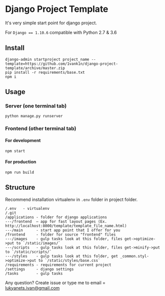 # Django Project Template

It's very simple start point for django project.

For `Django == 1.10.6` compatible with Python 2.7 & 3.6

## Install

	django-admin startproject project_name --template=https://github.com/1vank1n/django-project-template/archive/master.zip
	pip install -r requirements/base.txt
	npm i

## Usage

### Server (one terminal tab)
	python manage.py runserver

### Frontend (other terminal tab)

#### For development
	npm start

#### For production
	npm run build


## Structure

Recommend installation virtualenv in `.env` folder in project folder.

```
/.env	- virtualenv
/.git
/applications - folder for django applications
---/frontend  – app for fast layout pages (Ex. http://localhost:8000/template/template_file_name.html)
---/main      - start app point that I offer for you
/frontend     - folder for source "frontend" files
---/images    - gulp tasks look at this folder, files get->optimize->put to `/static/images/`
---/scripts   - gulp tasks look at this folder, files get->minify->put to `/static/scripts/`
---/styles    - gulp tasks look at this folder, get _common.styl->optimize->put to `/static/styles/base.css`
/requirements - requirements for current project
/settings     - django settings
/tasks        - gulp tasks
```

Any question? Create issue or type me to email = lukyanets.ivan@gmail.com
